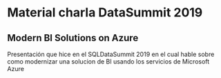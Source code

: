 # Material charla DataSummit 2019
## Modern BI Solutions on Azure

Presentación que hice en el SQLDataSummit 2019 en el cual hable sobre como modernizar una solucion de BI usando los servicios de Microsoft Azure


